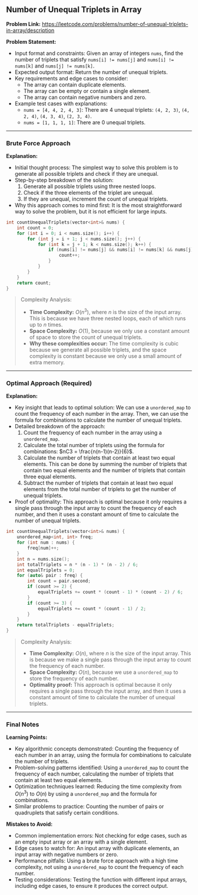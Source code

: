 ## Number of Unequal Triplets in Array
**Problem Link:** https://leetcode.com/problems/number-of-unequal-triplets-in-array/description

**Problem Statement:**
- Input format and constraints: Given an array of integers `nums`, find the number of triplets that satisfy `nums[i] != nums[j]` and `nums[i] != nums[k]` and `nums[j] != nums[k]`.
- Expected output format: Return the number of unequal triplets.
- Key requirements and edge cases to consider: 
  - The array can contain duplicate elements.
  - The array can be empty or contain a single element.
  - The array can contain negative numbers and zero.
- Example test cases with explanations:
  - `nums = [4, 4, 2, 4, 3]`: There are 4 unequal triplets: `(4, 2, 3)`, `(4, 2, 4)`, `(4, 3, 4)`, `(2, 3, 4)`.
  - `nums = [1, 1, 1, 1]`: There are 0 unequal triplets.

---

### Brute Force Approach

**Explanation:**
- Initial thought process: The simplest way to solve this problem is to generate all possible triplets and check if they are unequal.
- Step-by-step breakdown of the solution:
  1. Generate all possible triplets using three nested loops.
  2. Check if the three elements of the triplet are unequal.
  3. If they are unequal, increment the count of unequal triplets.
- Why this approach comes to mind first: It is the most straightforward way to solve the problem, but it is not efficient for large inputs.

```cpp
int countUnequalTriplets(vector<int>& nums) {
    int count = 0;
    for (int i = 0; i < nums.size(); i++) {
        for (int j = i + 1; j < nums.size(); j++) {
            for (int k = j + 1; k < nums.size(); k++) {
                if (nums[i] != nums[j] && nums[i] != nums[k] && nums[j] != nums[k]) {
                    count++;
                }
            }
        }
    }
    return count;
}
```

> Complexity Analysis:
> - **Time Complexity:** $O(n^3)$, where $n$ is the size of the input array. This is because we have three nested loops, each of which runs up to $n$ times.
> - **Space Complexity:** $O(1)$, because we only use a constant amount of space to store the count of unequal triplets.
> - **Why these complexities occur:** The time complexity is cubic because we generate all possible triplets, and the space complexity is constant because we only use a small amount of extra memory.

---

### Optimal Approach (Required)

**Explanation:**
- Key insight that leads to optimal solution: We can use a `unordered_map` to count the frequency of each number in the array. Then, we can use the formula for combinations to calculate the number of unequal triplets.
- Detailed breakdown of the approach:
  1. Count the frequency of each number in the array using a `unordered_map`.
  2. Calculate the total number of triplets using the formula for combinations: $nC3 = \frac{n(n-1)(n-2)}{6}$.
  3. Calculate the number of triplets that contain at least two equal elements. This can be done by summing the number of triplets that contain two equal elements and the number of triplets that contain three equal elements.
  4. Subtract the number of triplets that contain at least two equal elements from the total number of triplets to get the number of unequal triplets.
- Proof of optimality: This approach is optimal because it only requires a single pass through the input array to count the frequency of each number, and then it uses a constant amount of time to calculate the number of unequal triplets.

```cpp
int countUnequalTriplets(vector<int>& nums) {
    unordered_map<int, int> freq;
    for (int num : nums) {
        freq[num]++;
    }
    int n = nums.size();
    int totalTriplets = n * (n - 1) * (n - 2) / 6;
    int equalTriplets = 0;
    for (auto& pair : freq) {
        int count = pair.second;
        if (count >= 2) {
            equalTriplets += count * (count - 1) * (count - 2) / 6;
        }
        if (count >= 3) {
            equalTriplets += count * (count - 1) / 2;
        }
    }
    return totalTriplets - equalTriplets;
}
```

> Complexity Analysis:
> - **Time Complexity:** $O(n)$, where $n$ is the size of the input array. This is because we make a single pass through the input array to count the frequency of each number.
> - **Space Complexity:** $O(n)$, because we use a `unordered_map` to store the frequency of each number.
> - **Optimality proof:** This approach is optimal because it only requires a single pass through the input array, and then it uses a constant amount of time to calculate the number of unequal triplets.

---

### Final Notes

**Learning Points:**
- Key algorithmic concepts demonstrated: Counting the frequency of each number in an array, using the formula for combinations to calculate the number of triplets.
- Problem-solving patterns identified: Using a `unordered_map` to count the frequency of each number, calculating the number of triplets that contain at least two equal elements.
- Optimization techniques learned: Reducing the time complexity from $O(n^3)$ to $O(n)$ by using a `unordered_map` and the formula for combinations.
- Similar problems to practice: Counting the number of pairs or quadruplets that satisfy certain conditions.

**Mistakes to Avoid:**
- Common implementation errors: Not checking for edge cases, such as an empty input array or an array with a single element.
- Edge cases to watch for: An input array with duplicate elements, an input array with negative numbers or zero.
- Performance pitfalls: Using a brute force approach with a high time complexity, not using a `unordered_map` to count the frequency of each number.
- Testing considerations: Testing the function with different input arrays, including edge cases, to ensure it produces the correct output.